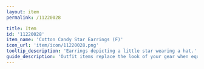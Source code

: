 ```yaml
---
layout: item
permalink: /11220028

title: Item
id: '11220028'
item_name: 'Cotton Candy Star Earrings (F)'
icon_url: 'item/icon/11220028.png'
tooltip_description: 'Earrings depicting a little star wearing a hat.'
guide_description: 'Outfit items replace the look of your gear when equipped.'
---
```

